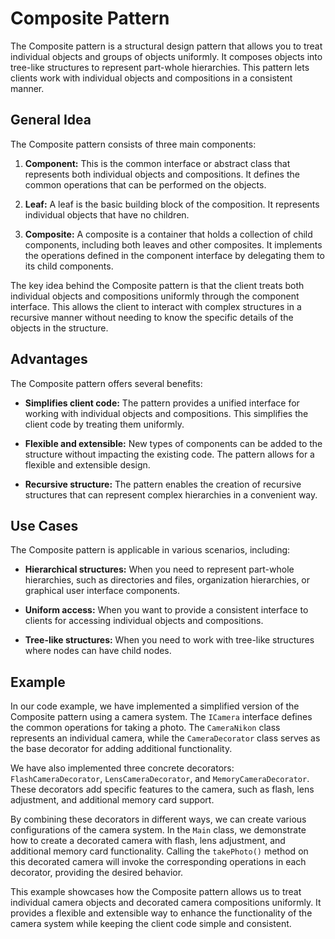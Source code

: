 # Composite Pattern

The Composite pattern is a structural design pattern that allows you to treat individual objects and groups of objects uniformly. It composes objects into tree-like structures to represent part-whole hierarchies. This pattern lets clients work with individual objects and compositions in a consistent manner.

## General Idea

The Composite pattern consists of three main components:

1. **Component:** This is the common interface or abstract class that represents both individual objects and compositions. It defines the common operations that can be performed on the objects.

2. **Leaf:** A leaf is the basic building block of the composition. It represents individual objects that have no children.

3. **Composite:** A composite is a container that holds a collection of child components, including both leaves and other composites. It implements the operations defined in the component interface by delegating them to its child components.

The key idea behind the Composite pattern is that the client treats both individual objects and compositions uniformly through the component interface. This allows the client to interact with complex structures in a recursive manner without needing to know the specific details of the objects in the structure.

## Advantages

The Composite pattern offers several benefits:

- **Simplifies client code:** The pattern provides a unified interface for working with individual objects and compositions. This simplifies the client code by treating them uniformly.

- **Flexible and extensible:** New types of components can be added to the structure without impacting the existing code. The pattern allows for a flexible and extensible design.

- **Recursive structure:** The pattern enables the creation of recursive structures that can represent complex hierarchies in a convenient way.

## Use Cases

The Composite pattern is applicable in various scenarios, including:

- **Hierarchical structures:** When you need to represent part-whole hierarchies, such as directories and files, organization hierarchies, or graphical user interface components.

- **Uniform access:** When you want to provide a consistent interface to clients for accessing individual objects and compositions.

- **Tree-like structures:** When you need to work with tree-like structures where nodes can have child nodes.

## Example

In our code example, we have implemented a simplified version of the Composite pattern using a camera system. The `ICamera` interface defines the common operations for taking a photo. The `CameraNikon` class represents an individual camera, while the `CameraDecorator` class serves as the base decorator for adding additional functionality.

We have also implemented three concrete decorators: `FlashCameraDecorator`, `LensCameraDecorator`, and `MemoryCameraDecorator`. These decorators add specific features to the camera, such as flash, lens adjustment, and additional memory card support.

By combining these decorators in different ways, we can create various configurations of the camera system. In the `Main` class, we demonstrate how to create a decorated camera with flash, lens adjustment, and additional memory card functionality. Calling the `takePhoto()` method on this decorated camera will invoke the corresponding operations in each decorator, providing the desired behavior.

This example showcases how the Composite pattern allows us to treat individual camera objects and decorated camera compositions uniformly. It provides a flexible and extensible way to enhance the functionality of the camera system while keeping the client code simple and consistent.


